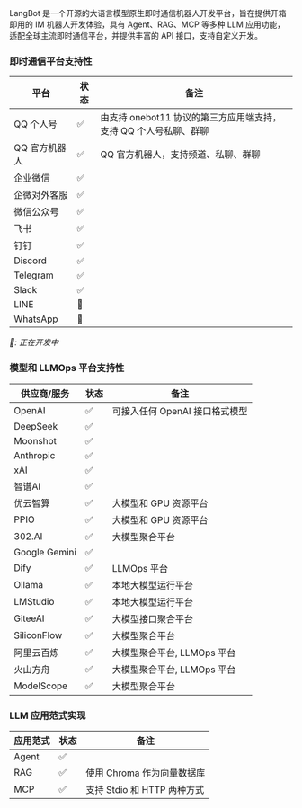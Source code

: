 LangBot 是一个开源的大语言模型原生即时通信机器人开发平台，旨在提供开箱即用的 IM 机器人开发体验，具有 Agent、RAG、MCP 等多种 LLM 应用功能，适配全球主流即时通信平台，并提供丰富的 API 接口，支持自定义开发。

### 即时通信平台支持性
| 平台 | 状态 | 备注 |
| --- | --- | --- |
| QQ 个人号 | ✅ | 由支持 onebot11 协议的第三方应用端支持，支持 QQ 个人号私聊、群聊 |
| QQ 官方机器人 | ✅ | QQ 官方机器人，支持频道、私聊、群聊 |
| 企业微信 | ✅ | |
| 企微对外客服 | ✅ | |
| 微信公众号 | ✅ | |
| 飞书 | ✅ | |
| 钉钉 | ✅ | |
| Discord | ✅ | |
| Telegram | ✅ | |
| Slack | ✅ | |
| LINE | 🚧 | |
| WhatsApp | 🚧 | |

*🚧: 正在开发中*

### 模型和 LLMOps 平台支持性
| 供应商/服务 | 状态 | 备注 |
| --- | --- | --- |
| OpenAI | ✅ | 可接入任何 OpenAI 接口格式模型 |
| DeepSeek | ✅ | |
| Moonshot | ✅ | |
| Anthropic | ✅ | |
| xAI | ✅ | |
| 智谱AI | ✅ | |
| 优云智算 | ✅ | 大模型和 GPU 资源平台 |
| PPIO | ✅ | 大模型和 GPU 资源平台 |
| 302.AI | ✅ | 大模型聚合平台 |
| Google Gemini | ✅ | |
| Dify | ✅ | LLMOps 平台 |
| Ollama | ✅ | 本地大模型运行平台 |
| LMStudio | ✅ | 本地大模型运行平台 |
| GiteeAI | ✅ | 大模型接口聚合平台 |
| SiliconFlow | ✅ | 大模型聚合平台 |
| 阿里云百炼 | ✅ | 大模型聚合平台, LLMOps 平台 |
| 火山方舟 | ✅ | 大模型聚合平台, LLMOps 平台 |
| ModelScope | ✅ | 大模型聚合平台 |

### LLM 应用范式实现
| 应用范式 | 状态 | 备注 |
| --- | --- | --- |
| Agent | ✅ | |
| RAG | ✅ | 使用 Chroma 作为向量数据库 |
| MCP | ✅ | 支持 Stdio 和 HTTP 两种方式 |
